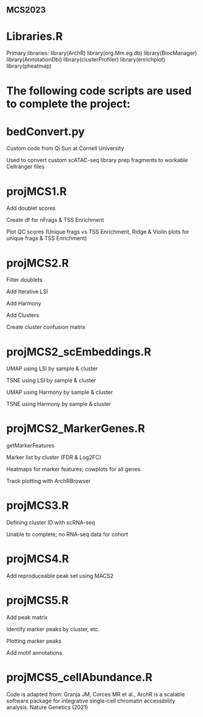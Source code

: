 ## MCS2023


# Libraries.R

Primary libraries:
library(ArchR)
library(org.Mm.eg.db)
library(BiocManager)
library(AnnotationDbi)
library(clusterProfiler)
library(enrichplot)
library(pheatmap)



# The following code scripts are used to complete the project:


# bedConvert.py

Custom code from Qi Sun at Cornell University

Used to convert custom scATAC-seq library prep fragments to workable Cellranger files


# projMCS1.R

Add doublet scores

Create df for nFrags & TSS Enrichment

Plot QC scores (Unique frags vs TSS Enrichment, Ridge & Violin plots for unique frags & TSS Enrichment)


# projMCS2.R

Filter doublets

Add Iterative LSI

Add Harmony

Add Clusters

Create cluster confusion matrix



# projMCS2_scEmbeddings.R

UMAP using LSI by sample & cluster

TSNE using LSI by sample & cluster

UMAP using Harmony by sample & cluster

TSNE using Harmony by sample & cluster


# projMCS2_MarkerGenes.R

getMarkerFeatures

Marker list by cluster (FDR & Log2FC)

Heatmaps for marker features; cowplots for all genes

Track plotting with ArchRBrowser


# projMCS3.R

Defining cluster ID with scRNA-seq 

Unable to complete; no RNA-seq data for cohort


# projMCS4.R

Add reproduceable peak set using MACS2


# projMCS5.R

Add peak matrix

Identify marker peaks by cluster, etc.

Plotting marker peaks

Add motif annotations


# projMCS5_cellAbundance.R






Code is adapted from: Granja JM, Corces MR et al., ArchR is a scalable software package for integrative single-cell chromatin accessibility analysis. Nature Genetics (2021)
